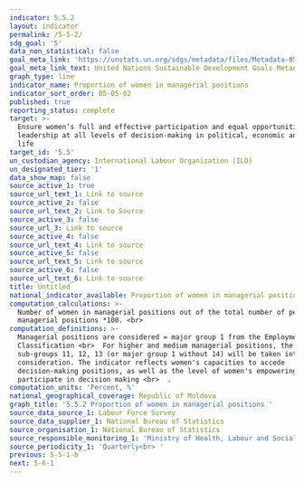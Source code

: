 ```yaml
---
indicator: 5.5.2
layout: indicator
permalink: /5-5-2/
sdg_goal: '5'
data_non_statistical: false
goal_meta_link: 'https://unstats.un.org/sdgs/metadata/files/Metadata-05-05-02.pdf'
goal_meta_link_text: United Nations Sustainable Development Goals Metadata (PDF 372 KB)
graph_type: line
indicator_name: Proportion of women in managerial positions
indicator_sort_order: 05-05-02
published: true
reporting_status: complete
target: >-
  Ensure women’s full and effective participation and equal opportunities for
  leadership at all levels of decision-making in political, economic and public
  life
target_id: '5.5'
un_custodian_agency: International Labour Organization (ILO)
un_designated_tier: '1'
data_show_map: false
source_active_1: true
source_url_text_1: Link to source
source_active_2: false
source_url_text_2: Link to Source
source_active_3: false
source_url_3: Link to source
source_active_4: false
source_url_text_4: Link to source
source_active_5: false
source_url_text_5: Link to source
source_active_6: false
source_url_text_6: Link to source
title: Untitled
national_indicator_available: Proportion of women in managerial positions
computation_calculations: >-
  Number of women in managerial positions out of the total number of persons in
  managerial positions *100. <br>
computation_definitions: >-
  Managerial positions are considered = major group 1 from the Employment
  Classification <br>  For higher and medium managerial positions, the
  sub-groups 11, 12, 13 (or major group 1 without 14) will be taken into
  consideration. The indicator reflects women's capacities to accede
  decision-making positions, as well as the level of women's empowering to
  participate in decision making <br>  .
computation_units: 'Percent, %'
national_geographical_coverage: Republic of Moldova
graph_title: '5.5.2 Proportion of women in managerial positions '
source_data_source_1: Labour Force Survey
source_data_supplier_1: National Bureau of Statistics
source_organisation_1: National Bureau of Statistics
source_responsible_monitoring_1: 'Ministry of Health, Labour and Social Protection'
source_periodicity_1: 'Quarterly<br> '
previous: 5-5-1-b
next: 5-6-1
---
```


